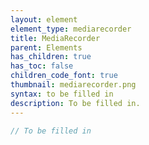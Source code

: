 ```yaml
---
layout: element
element_type: mediarecorder
title: MediaRecorder
parent: Elements
has_children: true
has_toc: false
children_code_font: true
thumbnail: mediarecorder.png
syntax: to be filled in
description: To be filled in.
---
```


```javascript
// To be filled in
```


